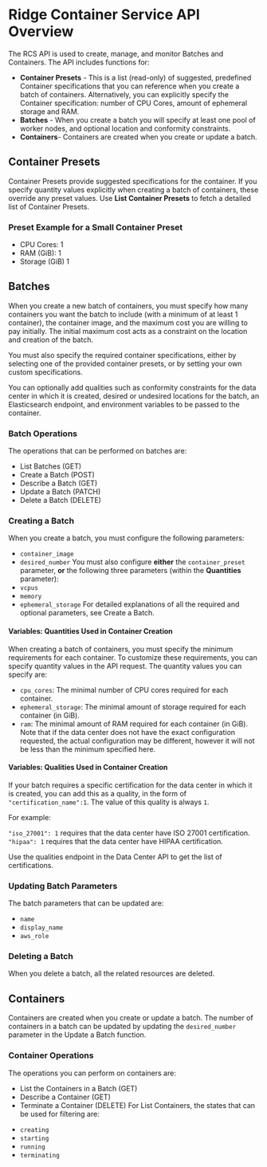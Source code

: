﻿# Ridge Container Service API Overview
The RCS API is used to create, manage, and monitor Batches and Containers. The API includes functions for:
-  **Container Presets** - This is a list (read-only) of suggested, predefined Container specifications that you can reference when you create a batch of containers. Alternatively, you can explicitly specify the Container specification: number of CPU Cores, amount of ephemeral storage and RAM.
-  **Batches** - When you create a batch you will specify at least one pool of worker nodes, and optional location and conformity constraints.
-  **Containers**- Containers are created when you create or update a batch.

## Container Presets
Container Presets provide suggested specifications for the container. If you specify quantity values explicitly when creating a batch of containers, these override any preset values.
Use **List Container Presets**  to fetch a detailed list of Container Presets.

### Preset Example for a Small Container Preset
 - CPU Cores: 1
 - RAM (GiB): 1
 - Storage (GiB) 1

## Batches
When you create a new batch of containers, you must specify how many containers you want the batch to include (with a minimum of at least 1 container), the container image, and the maximum cost you are willing to pay initially. The initial maximum cost acts as a constraint on the location and creation of the batch.

You must also specify the required container specifications, either by selecting one of the provided container presets, or by setting your own custom specifications.

You can optionally add qualities such as conformity constraints for the data center in which it is created, desired or undesired locations for the batch, an Elasticsearch endpoint, and environment variables to be passed to the container.

### Batch Operations
The operations that can be performed on batches are:
* List Batches (GET)
* Create a Batch (POST)
* Describe a Batch (GET)
* Update a Batch (PATCH)
* Delete a Batch (DELETE)

### Creating a Batch
When you create a batch, you must configure the following parameters:
- `container_image`
- `desired_number`
You must also configure **either** the `container_preset` parameter, **or** the following three parameters (within the **Quantities** parameter):
- `vcpus`
- `memory`
- `ephemeral_storage`
For detailed explanations of all the required and optional parameters, see Create a Batch.

#### Variables: Quantities Used in Container Creation
When creating a batch of containers, you must specify the minimum requirements for each container. To customize these requirements, you can specify quantity values in the API request.
The quantity values you can specify are:
* `cpu_cores`: The minimal number of CPU cores required for each container.
* `ephemeral_storage`: The minimal amount of storage required for each container (in GiB).
* `ram`: The minimal amount of RAM required for each container (in GiB).
Note that if the data center does not have the exact configuration requested, the actual configuration may be different, however it will not be less than the minimum specified here.

#### Variables: Qualities Used in Container Creation
If your batch requires a specific certification for the data center in which it is created, you can add this as a quality, in the form of `"certification_name":1`. The value of this quality is always `1`.


For example:


`"iso_27001": 1` requires that the data center have ISO 27001 certification.
`"hipaa": 1` requires that the data center have HIPAA certification.


Use the qualities endpoint in the Data Center API to get the list of certifications.

### Updating Batch Parameters
The batch parameters that can be updated are:
- `name`
- `display_name`
- `aws_role`

### Deleting a Batch
When you delete a batch, all the related resources are deleted.

## Containers
Containers are created when you create or update a batch. The number of containers in a batch can be updated by updating the `desired_number` parameter in the Update a Batch function.

### Container Operations
The operations you can perform on containers are:
* List the Containers in a Batch (GET)
* Describe a Container (GET)
* Terminate a Container (DELETE)
For List Containers, the states that can be used for filtering are:
- `creating`
- `starting`
- `running`
- `terminating`
